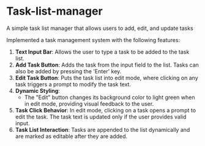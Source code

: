# Task-list-manager
A simple task list manager that allows users to add, edit, and update tasks

Implemented a task management system with the following features:
1. **Text Input Bar**: Allows the user to type a task to be added to the task list.
2. **Add Task Button**: Adds the task from the input field to the list. Tasks can also be added by pressing the 'Enter' key.
3. **Edit Task Button**: Puts the task list into edit mode, where clicking on any task triggers a prompt to modify the task text.
4. **Dynamic Styling**: 
   - The "Edit" button changes its background color to light green when in edit mode, providing visual feedback to the user.
5. **Task Click Behavior**: In edit mode, clicking on a task opens a prompt to edit the task. The task text is updated only if the user provides valid input.
6. **Task List Interaction**: Tasks are appended to the list dynamically and are marked as editable after they are added.

